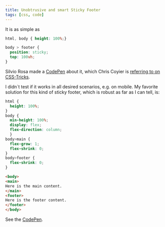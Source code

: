 ```yaml
---
title: Unobtrusive and smart Sticky Footer
tags: [css, code]
---
```

It is as simple as

```css
html, body { height: 100%;}

body > footer {
  position: sticky;
  top: 100vh;
}
```

Silvio Rosa made a [CodePen](https://codepen.io/silvio-r/pen/gOxgJbq) about it, which Chris Coyier is [referring to on CSS-Tricks](https://css-tricks.com/a-clever-sticky-footer-technique/).

I didn´t test if it works in all desired scenarios, e.g. on mobile. My favorite solution for this kind of sticky footer, which is robust as far as I can tell, is:

```css
html {
  height: 100%;
}
body {
  min-height: 100%;
  display: flex;
  flex-direction: column;
  }
body>main {
  flex-grow: 1;
  flex-shrink: 0;
}
body>footer {
  flex-shrink: 0;
}
```

```html
<body>
<main>
Here is the main content.
</main>
<footer>
Here is the footer content.
</footer>
</body>
```

See the [CodePen](https://codepen.io/ulfschneider/pen/ZEXavJV).